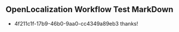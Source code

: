 ## OpenLocalization Workflow Test MarkDown
* 4f211c1f-17b9-46b0-9aa0-cc4349a89eb3 thanks!

<!--HONumber=Aug16_HO3-->


